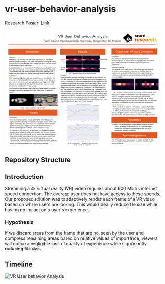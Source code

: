 # vr-user-behavior-analysis


Research Poster: [Link](https://raw.githubusercontent.com/ACM-Research/vr-user-behavior-analysis/main/ACM%20Research%20Poster%20-%20VR.pdf)

![Poster picture](https://github.com/ACM-Research/vr-user-behavior-analysis/blob/5c57497fe9c28c91c7e6b9b0f5d829128d4305f8/ACM%20Research%20Poster%20-%20VR.png)
## Repository Structure

## Introduction
Streaming a 4k virtual reality (VR) video requires about 600 Mbit/s internet speed connection. The average user does not have access to these speeds. Our proposed solution was to adaptively render each frame of a VR video based on where users are looking. This would ideally reduce file size while having no impact on a user's experience.

### Hypothesis
If we discard areas from the frame that are not seen by the user and compress remaining areas based on relative values of importance, viewers will notice a negligible loss of quality of experience while significantly reducing file size.

## Timeline

![VR User behavior Analysis](https://user-images.githubusercontent.com/74789903/116830391-57f00780-ab6f-11eb-93ef-208f1c7357b6.png)
